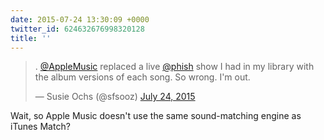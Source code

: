 ```yaml
---
date: 2015-07-24 13:30:09 +0000
twitter_id: 624632676998320128
title: ''
---
```


<blockquote class="twitter-tweet"><p lang="en" dir="ltr">. <a href="https://twitter.com/AppleMusic?ref_src=twsrc%5Etfw">@AppleMusic</a> replaced a live <a href="https://twitter.com/phish?ref_src=twsrc%5Etfw">@phish</a> show I had in my library with the album versions of each song. So wrong. I&#39;m out.</p>&mdash; Susie Ochs (@sfsooz) <a href="https://twitter.com/sfsooz/status/624623329912029188?ref_src=twsrc%5Etfw">July 24, 2015</a></blockquote>
<script async src="https://platform.twitter.com/widgets.js" charset="utf-8"></script>

Wait, so Apple Music doesn't use the same sound-matching engine as iTunes Match? 

